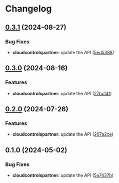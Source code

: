 # Changelog

## [0.3.1](https://github.com/googleapis/google-api-nodejs-client/compare/cloudcontrolspartner-v0.3.0...cloudcontrolspartner-v0.3.1) (2024-08-27)


### Bug Fixes

* **cloudcontrolspartner:** update the API ([5ed5388](https://github.com/googleapis/google-api-nodejs-client/commit/5ed53884e9a1ea1cc400977996a3a3e51c35ab97))

## [0.3.0](https://github.com/googleapis/google-api-nodejs-client/compare/cloudcontrolspartner-v0.2.0...cloudcontrolspartner-v0.3.0) (2024-08-16)


### Features

* **cloudcontrolspartner:** update the API ([27bcf4f](https://github.com/googleapis/google-api-nodejs-client/commit/27bcf4fbc08abdc1c55af2831e95b39449b59be7))

## [0.2.0](https://github.com/googleapis/google-api-nodejs-client/compare/cloudcontrolspartner-v0.1.0...cloudcontrolspartner-v0.2.0) (2024-07-26)


### Features

* **cloudcontrolspartner:** update the API ([207a2ce](https://github.com/googleapis/google-api-nodejs-client/commit/207a2ce5b4bc1abc2e12c62d1b9c8cc87099c384))

## 0.1.0 (2024-05-02)


### Bug Fixes

* **cloudcontrolspartner:** update the API ([5a7437b](https://github.com/googleapis/google-api-nodejs-client/commit/5a7437badd218eb3b92544397baa440040d2f3a6))
